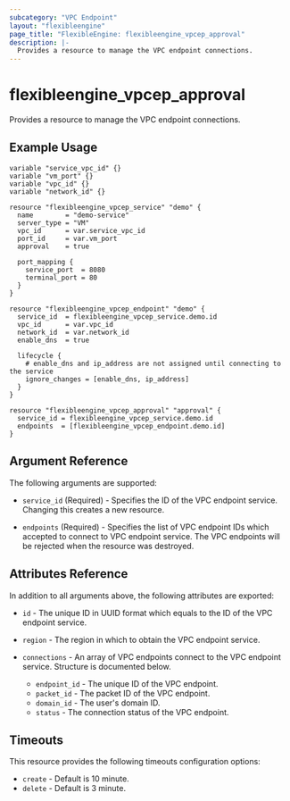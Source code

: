 ```yaml
---
subcategory: "VPC Endpoint"
layout: "flexibleengine"
page_title: "FlexibleEngine: flexibleengine_vpcep_approval"
description: |-
  Provides a resource to manage the VPC endpoint connections.
---
```


# flexibleengine\_vpcep\_approval

Provides a resource to manage the VPC endpoint connections.

## Example Usage

```hcl
variable "service_vpc_id" {}
variable "vm_port" {}
variable "vpc_id" {}
variable "network_id" {}

resource "flexibleengine_vpcep_service" "demo" {
  name        = "demo-service"
  server_type = "VM"
  vpc_id      = var.service_vpc_id
  port_id     = var.vm_port
  approval    = true

  port_mapping {
    service_port  = 8080
    terminal_port = 80
  }
}

resource "flexibleengine_vpcep_endpoint" "demo" {
  service_id  = flexibleengine_vpcep_service.demo.id
  vpc_id      = var.vpc_id
  network_id  = var.network_id
  enable_dns  = true

  lifecycle {
    # enable_dns and ip_address are not assigned until connecting to the service
    ignore_changes = [enable_dns, ip_address]
  }
}

resource "flexibleengine_vpcep_approval" "approval" {
  service_id = flexibleengine_vpcep_service.demo.id
  endpoints  = [flexibleengine_vpcep_endpoint.demo.id]
}
```

## Argument Reference

The following arguments are supported:

* `service_id` (Required) - Specifies the ID of the VPC endpoint service. Changing this creates a new resource.

* `endpoints` (Required) - Specifies the list of VPC endpoint IDs which accepted to connect to VPC endpoint service.
    The VPC endpoints will be rejected when the resource was destroyed.

## Attributes Reference

In addition to all arguments above, the following attributes are exported:

* `id` - The unique ID in UUID format which equals to the ID of the VPC endpoint service.

* `region` - The region in which to obtain the VPC endpoint service.

* `connections` - An array of VPC endpoints connect to the VPC endpoint service. Structure is documented below.
    - `endpoint_id` - The unique ID of the VPC endpoint.
    - `packet_id` - The packet ID of the VPC endpoint.
    - `domain_id` - The user's domain ID.
    - `status` - The connection status of the VPC endpoint.

## Timeouts
This resource provides the following timeouts configuration options:
- `create` - Default is 10 minute.
- `delete` - Default is 3 minute.
